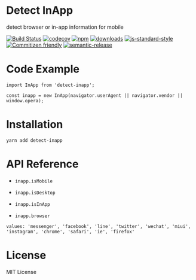 # Detect InApp

detect browser or in-app information for mobile

[![Build Status](https://travis-ci.org/f2etw/detect-inapp.svg?branch=master)](https://travis-ci.org/f2etw/detect-inapp)
[![codecov](https://codecov.io/gh/f2etw/detect-inapp/branch/master/graph/badge.svg)](https://codecov.io/gh/f2etw/detect-inapp)
[![npm](https://img.shields.io/npm/v/detect-inapp.svg)](https://npmjs.org/package/detect-inapp)
[![downloads](https://img.shields.io/npm/dm/detect-inapp.svg)](https://npmjs.org/package/detect-inapp)
[![js-standard-style](https://img.shields.io/badge/code%20style-standard-brightgreen.svg)](http://standardjs.com)
[![Commitizen friendly](https://img.shields.io/badge/commitizen-friendly-brightgreen.svg)](http://commitizen.github.io/cz-cli/)
[![semantic-release](https://img.shields.io/badge/%20%20%F0%9F%93%A6%F0%9F%9A%80-semantic--release-e10079.svg)](https://github.com/semantic-release/semantic-release)

# Code Example

```
import InApp from 'detect-inapp';

const inapp = new InApp(navigator.userAgent || navigator.vendor || window.opera);
```

# Installation

`yarn add detect-inapp`

# API Reference

- `inapp.isMobile`

- `inapp.isDesktop`

- `inapp.isInApp`

- `inapp.browser`

`values: 'messenger', 'facebook', 'line', 'twitter', 'wechat', 'miui', 'instagram', 'chrome', 'safari', 'ie', 'firefox'`

# License

MIT License
